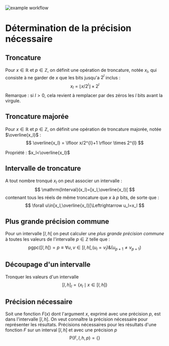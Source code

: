 ![example workflow](https://github.com/github/docs/actions/workflows/main.yml/badge.svg)

# Détermination de la précision nécessaire

## Troncature

Pour $x\in\mathbb{R}$ et $p\in\mathbb{Z}$, on définit une opération de troncature, notée $x_l$, qui consiste à ne garder de $x$ que les bits  jusqu'a $2^l$ inclus : 
$$
x_l = \lfloor x/2^{l} \rfloor \times 2^{l}
$$
Remarque : si $l>0$, cela revient à remplacer par des zéros les $l$ bits avant la virgule.

## Troncature majorée

Pour $x\in\mathbb{R}$ et $p\in\mathbb{Z}$, on définit une opération de troncature majorée, notée $\overline{x_l}$  : 
$$
\overline{x_l} = \lfloor x/2^{l}+1 \rfloor \times 2^{l}
$$

Propriété : $x_l<\overline{x_l}$

## Intervalle de troncature

A tout nombre tronqué $x_l$ on peut associer un intervalle  :  
$$
\mathrm{Interval}(x_l)=[x_l,\overline{x_l}[
$$
contenant tous les réels de même troncature que $x$ à $p$ bits, de sorte que : 
$$
\forall u\in[x_l,\overline{x_l}[\Leftrightarrow  u_l=x_l
$$

## Plus grande précision commune

Pour un intervalle $[l,h[$ on peut calculer une *plus grande précision commune* à toutes les valeurs de l'intervalle $p\in\mathbb{Z}$ telle que :
$$
\mathrm{pgpc}([l,h[) = p\equiv\forall u,v \in [l,h[, (u_l=v_l) \& (u_{p+1}\neq v_{p+1})
$$

## Découpage d'un intervalle

Tronquer les valeurs d'un intervalle 
$$
[l,h]_l = \{x_l \mid x\in [l,h]\}
$$

## Précision nécessaire

Soit une fonction $F(x)$ dont l'argument $x$, exprimé avec une précision $p$, est dans l'intervalle $[l,h]$. On veut connaître la précision nécessaire pour représenter les résultats. Précisions nécessaires pour les résultats d'une fonction $F$ sur un interval $[l,h]$ et avec une précision $p$
$$
\mathrm{P}(F,l,h,p)=\{\}
$$
